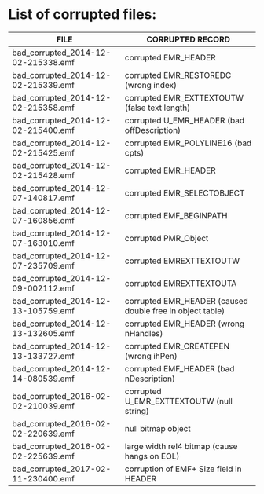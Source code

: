 # List of corrupted files:

| FILE                                | CORRUPTED RECORD                                           |
|-------------------------------------|------------------------------------------------------------|
| bad_corrupted_2014-12-02-215338.emf | corrupted EMR_HEADER                                       |
| bad_corrupted_2014-12-02-215339.emf | corrupted EMR_RESTOREDC (wrong index)                      |
| bad_corrupted_2014-12-02-215358.emf | corrupted EMR_EXTTEXTOUTW (false text length)              |
| bad_corrupted_2014-12-02-215400.emf | corrupted U_EMR_HEADER (bad offDescription)                |
| bad_corrupted_2014-12-02-215425.emf | corrupted EMR_POLYLINE16 (bad cpts)                        |
| bad_corrupted_2014-12-02-215428.emf | corrupted EMR_HEADER                                       |
| bad_corrupted_2014-12-07-140817.emf | corrupted EMR_SELECTOBJECT                                 |
| bad_corrupted_2014-12-07-160856.emf | corrupted EMF_BEGINPATH                                    |
| bad_corrupted_2014-12-07-163010.emf | corrupted PMR_Object                                       |
| bad_corrupted_2014-12-07-235709.emf | corrupted EMREXTTEXTOUTW                                   |
| bad_corrupted_2014-12-09-002112.emf | corrupted EMREXTTEXTOUTA                                   |
| bad_corrupted_2014-12-13-105759.emf | corrupted EMR_HEADER (caused double free in object table)  |
| bad_corrupted_2014-12-13-132605.emf | corrupted EMR_HEADER (wrong nHandles)                      |
| bad_corrupted_2014-12-13-133727.emf | corrupted EMR_CREATEPEN (wrong ihPen)                      |
| bad_corrupted_2014-12-14-080539.emf | corrupted EMF_HEADER (bad nDescription)                    |
| bad_corrupted_2016-02-02-210039.emf | corrupted U_EMR_EXTTEXTOUTW (null string)                  |
| bad_corrupted_2016-02-02-220639.emf | null bitmap object                                         |
| bad_corrupted_2016-02-02-225639.emf | large width rel4 bitmap (cause hangs on EOL)               |
| bad_corrupted_2017-02-11-230400.emf | corruption of EMF+ Size field in HEADER                    |

